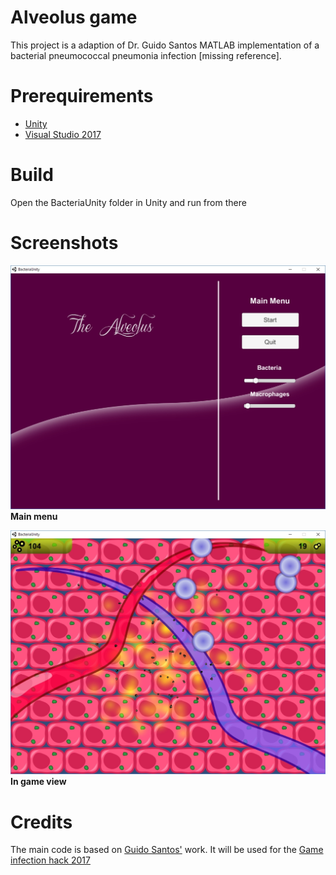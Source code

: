 # Alveolus game
This project is a adaption of Dr. Guido Santos MATLAB implementation of a bacterial pneumococcal pneumonia infection [missing reference].

# Prerequirements
* [Unity](https://unity3d.com/)
* [Visual Studio 2017](https://www.visualstudio.com)

# Build
Open the BacteriaUnity folder in Unity and run from there

# Screenshots

![Main Menu](Artwork/screenshot_menu.jpg)
__Main menu__

![In Game](Artwork/screenshot_game.jpg)
__In game view__

# Credits
The main code is based on [Guido Santos'](http://gsantos.weebly.com/) work. It will be used for the [Game infection hack 2017](http://gaminfectionhack.weebly.com/)
